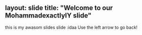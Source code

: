 layout: slide
title: "Welcome to our MohammadexactlyIY slide"
---
this is my awasom slides  slide :idaa
Use the left arrow to go back!
